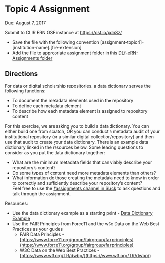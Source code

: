 # Topic 4 Assignment

Due: August 7, 2017

Submit to CLIR ERN OSF instance at <https://osf.io/pdn8z/>
* Save the file with the following convention [assignment-topic4]-[institution-name].[file-extension]
* Add the file to appropriate assignment folder in this [DLf-eRN-Assignments folder](https://drive.google.com/drive/folders/0B00qDiMLT3XdeHlJZmFUQ2Z0NkE?usp=sharing)

## Directions

For data or digital scholarship repositories, a data dictionary serves the following functions:
* To document the metadata elements used in the repository
* To define each metadata element
* To describe how each metadata element is assigned to repository content

For this exercise, we are asking you to build a data dictionary. You can either build one from scratch, OR you can conduct a metadata audit of your institutional repository (or a similar digital collection/repository) and then use that audit to create your data dictionary. There is an example data dictionary linked in the resources below. Some leading questions to consider as you put the data dictionary together:
* What are the minimum metadata fields that can viably describe your repository’s content? 
* Do some types of content need more metadata elements than others? 
* What information do those creating the metadata need to know in order to correctly and sufficiently describe your repository’s content?  
Feel free to use the [#assignments channel in Slack](https://eresearchnetwork.slack.com/messages/assignments/) to ask questions and talk through the assignment.

Resources:  
* Use the data dictionary example as a starting point - [Data Dictionary Example](https://docs.google.com/document/d/1e0CnBViTMQ39pwVr8pWb8v51rCsICGAowP0FQcKsKUA/edit?usp=sharing)
* Use the FAIR Principles from Force11 and the w3c Data on the Web Best Practices as your guides
  * FAIR Data Principles - [https://www.force11.org/group/fairgroup/fairprinciples](https://www.force11.org/group/fairgroup/fairprinciples)
  * W3C Data on the Web Best Practices - [https://www.w3.org/TR/dwbp/](https://www.w3.org/TR/dwbp/)
